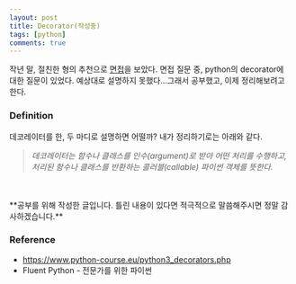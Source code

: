 ```yaml
---
layout: post
title: Decorator(작성중)
tags: [python]
comments: true
---
```

작년 말, 절친한 형의 추천으로 [면접](https://changdae-lee.github.io)을 보았다. 면접 질문 중, python의 decorator에 대한 질문이 있었다. 예상대로 설명하지 못했다...그래서 공부했고, 이제 정리해보려고 한다.

### Definition
데코레이터를 한, 두 마디로 설명하면 어떨까? 내가 정리하기로는 아래와 같다.
> _데코레이터는 함수나 클래스를 인수(argument)로 받아 어떤 처리를 수행하고, 처리된 함수나 클래스를 반환하는 콜러블(callable) 파이썬 객체를 뜻한다._

<br>
<br>
**공부를 위해 작성한 글입니다. 틀린 내용이 있다면 적극적으로 말씀해주시면 정말 감사하겠습니다.**

### Reference
* <https://www.python-course.eu/python3_decorators.php>
* Fluent Python - 전문가를 위한 파이썬

